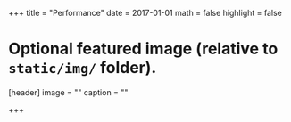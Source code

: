 +++
title = "Performance"
date = 2017-01-01
math = false
highlight = false

# Optional featured image (relative to `static/img/` folder).
[header]
image = ""
caption = ""

+++
